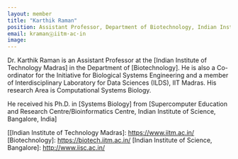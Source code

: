 ```yaml
---
layout: member
title: "Karthik Raman"
position: Assistant Professor, Department of Biotechnology, Indian Institute of Technology Madras.
email: kramanⓐiitm·ac·in
image:
---
```

Dr. Karthik Raman is an Assistant Professor at the [Indian Institute of Technology Madras] in the Department of [Biotechnology]. He is also a Co-ordinator for the Initiative for Biological Systems Engineering and a member of Interdisciplinary Laboratory for Data Sciences (ILDS), IIT Madras. His research Area is Computational Systems Biology.


He received his Ph.D. in [Systems Biology] from [Supercomputer Education and Research Centre/Bioinformatics Centre, Indian Institute of Science, Bangalore, India]

[[Indian Institute of Technology Madras]: https://www.iitm.ac.in/
[Biotechnology]: https://biotech.iitm.ac.in/
[Indian Institute of Science, Bangalore]: http://www.iisc.ac.in/
